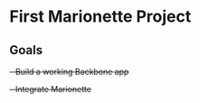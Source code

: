 # First Marionette Project
## Goals
<s>- Build a working Backbone app</s>

<s> - Integrate Marionette</s>
